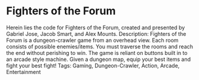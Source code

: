 # Fighters of the Forum
Herein lies the code for Fighters of the Forum, created and presented by Gabriel Jose, Jacob Smart, and Alex Mounts. 
Description: Fighters of the Forum is a dungeon-crawler game from an overhead view. Each room consists of possible enemies/items. You must traverse the rooms and reach the end without perishing to win. The game is reliant on buttons built in to an arcade style machine. Given a dungeon map, equip your best items and fight your best fight!
Tags: Gaming, Dungeon-Crawler, Action, Arcade, Entertainment
